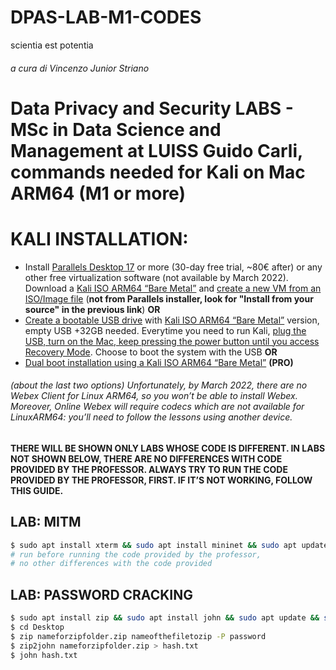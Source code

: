 # DPAS-LAB-M1-CODES
scientia est potentia

###### a cura di Vincenzo Junior Striano
# Data Privacy and Security LABS - MSc in Data Science and Management at LUISS Guido Carli, commands needed for Kali on Mac ARM64 (M1 or more)


# KALI INSTALLATION:
* Install [Parallels Desktop 17](https://www.parallels.com/it/) or more (30-day free trial, ~80€ after) or any other free virtualization software (not available by March 2022). Download a [Kali ISO ARM64 “Bare Metal”](https://www.kali.org/get-kali/#kali-bare-metal) and [create a new VM from an ISO/Image file](https://kb.parallels.com/en/4729) (**not from Parallels installer, look for "Install from your source" in the previous link**) **OR** 
* [Create a bootable USB drive](https://www.kali.org/docs/usb/live-usb-install-with-mac/) with [Kali ISO ARM64 “Bare Metal”](https://www.kali.org/get-kali/#kali-bare-metal) version, empty USB +32GB needed. Everytime you need to run Kali, [plug the USB, turn on the Mac, keep pressing the power button until you access Recovery Mode](https://support.apple.com/it-it/HT201255). Choose to boot the system with the USB **OR**
* [Dual boot installation using a Kali ISO ARM64 “Bare Metal”](https://www.kali.org/docs/installation/dual-boot-kali-with-mac/) **(PRO)**

###### (about the last two options) Unfortunately, by March 2022, there are no Webex Client for Linux ARM64, so you won’t be able to install Webex. Moreover, Online Webex will require codecs which are not available for LinuxARM64: you’ll need to follow the lessons using another device. 

**THERE WILL BE SHOWN ONLY LABS WHOSE CODE IS DIFFERENT. IN LABS NOT SHOWN BELOW, THERE ARE NO DIFFERENCES WITH CODE PROVIDED BY THE PROFESSOR.
ALWAYS TRY TO RUN THE CODE PROVIDED BY THE PROFESSOR, FIRST. IF IT’S NOT WORKING, FOLLOW THIS GUIDE.**

## LAB: MITM
```bash
$ sudo apt install xterm && sudo apt install mininet && sudo apt update && sudo apt upgrade
# run before running the code provided by the professor,
# no other differences with the code provided
```
## LAB: PASSWORD CRACKING
```bash
$ sudo apt install zip && sudo apt install john && sudo apt update && sudo apt upgrade
$ cd Desktop
$ zip nameforzipfolder.zip nameofthefiletozip -P password 
$ zip2john nameforzipfolder.zip > hash.txt
$ john hash.txt
```
